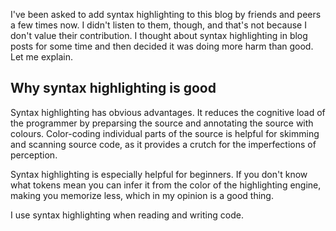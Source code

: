I've been asked to add syntax highlighting to this blog by friends and peers a few times now. I didn't listen to them, though, and that's not because I don't value their contribution. I thought about syntax highlighting in blog posts for some time and then decided it was doing more harm than good. Let me explain.

## Why syntax highlighting is good

Syntax highlighting has obvious advantages. It reduces the cognitive load of the programmer by preparsing the source and annotating the source with colours. Color-coding individual parts of the source is helpful for skimming and scanning source code, as it provides a crutch for the imperfections of perception.

Syntax highlighting is especially helpful for beginners. If you don't know what tokens mean you can infer it from the color of the highlighting engine, making you memorize less, which in my opinion is a good thing.

I use syntax highlighting when reading and writing code.

